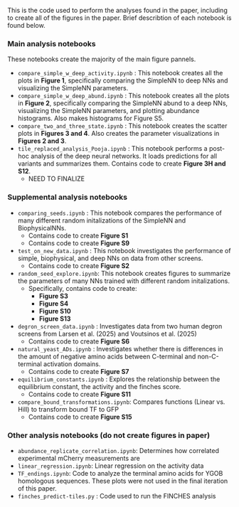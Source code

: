 This is the code used to perform the analyses found in the paper, including to create all of the figures in the paper. Brief describtion of each notebook is found below. 

### Main analysis notebooks
These notebooks create the majority of the main figure pannels. 
- `compare_simple_w_deep_activity.ipynb` : This notebook creates all the plots in **Figure 1**, specifically comparing the SimpleNN to deep NNs and visualizing the SimpleNN parameters.
- `compare_simple_w_deep_abund.ipynb` : This notebook creates all the plots in **Figure 2**, specifically comparing the SimpleNN abund to a deep NNs, visualizing the SimpleNN parameters, and plotting abundance histograms. Also makes histograms for Figure S5.
- `compare_two_and_three_state.ipynb` : This notebook creates the scatter plots in **Figures 3 and 4**. Also creates the parameter visualizations in **Figures 2 and 3**.
- `tile_replaced_analysis_Pooja.ipynb` : This notebook performs a post-hoc analysis of the deep neural networks. It loads predictions for all variants and summarizes them. Contains code to create **Figure 3H and S12**.
	- NEED TO FINALIZE

### Supplemental analysis notebooks
- `comparing_seeds.ipynb` : This notebook compares the performance of many different random initalizations of the SimpleNN and BiophysicalNNs. 
	- Contains code to create **Figure S1**
	- Contains code to create **Figure S9**
- `test_on_new_data.ipynb` : This notebook investigates the performance of simple, biophysical, and deep NNs on data from other screens.
	- Contains code to create **Figure S2**
- `random_seed_explore.ipynb`: This notebook creates figures to summarize the parameters of many NNs trained with different random initalizations.  
	- Specifically, contains code to create:
		- **Figure S3**
    	- **Figure S4**
		- **Figure S10**
		- **Figure S13**
- `degron_screen_data.ipynb` : Investigates data from two human degron screens from Larsen et al. (2025) and Voutsinos et al. (2025)
	- Contains code to create **Figure S6**
 - `natural_yeast_ADs.ipynb` : Investigates whether there is differences in the amount of negative amino acids between C-terminal and non-C-terminal activation domains.
	- Contains code to create **Figure S7**
 - `equilibrium_constants.ipynb` : Explores the relationship between the equilibrium constant, the activity and the finches score.
	- Contains code to create **Figure S11**
- `compare_bound_transformations.ipynb`: Compares functions (Linear vs. Hill) to transform bound TF to GFP
	- Contains code to create **Figure S15**

### Other analysis notebooks (do not create figures in paper)
- `abundance_replicate_correlation.ipynb`: Determines how correlated experimental mCherry measurements are
- `linear_regression.ipynb`: Linear regression on the activity data
-  `TF_endings.ipynb`: Code to analyze the terminal amino acids for YGOB homologous sequences. These plots were not used in the final iteration of this paper.
-  `finches_predict-tiles.py` : Code used to run the FINCHES analysis
 
